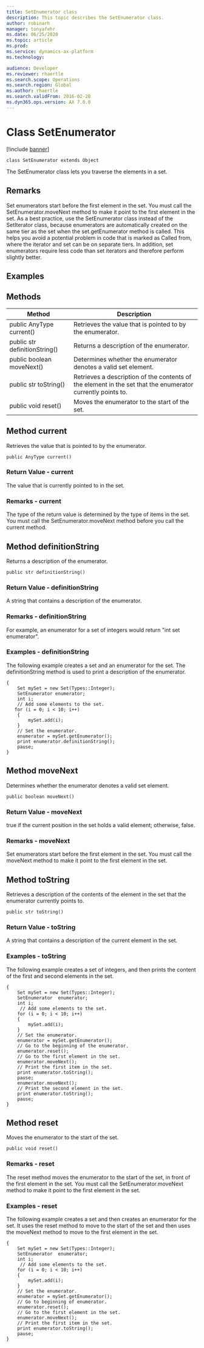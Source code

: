 ```yaml
---
title: SetEnumerator class
description: This topic describes the SetEnumerator class.
author: robinarh
manager: tonyafehr
ms.date: 06/25/2020
ms.topic: article
ms.prod: 
ms.service: dynamics-ax-platform
ms.technology: 

audience: Developer
ms.reviewer: rhaertle
ms.search.scope: Operations
ms.search.region: Global
ms.author: rhaertle
ms.search.validFrom: 2016-02-28
ms.dyn365.ops.version: AX 7.0.0
---
```


# Class SetEnumerator

[!include [banner](../includes/banner.md)]

```xpp
class SetEnumerator extends Object
```

The SetEnumerator class lets you traverse the elements in a set.

## Remarks

Set enumerators start before the first element in the set. You must call the SetEnumerator.moveNext method to make it point to the first element in the set. As a best practice, use the SetEnumerator class instead of the SetIterator class, because enumerators are automatically created on the same tier as the set when the set.getEnumerator method is called. This helps you avoid a potential problem in code that is marked as Called from, where the iterator and set can be on separate tiers. In addition, set enumerators require less code than set iterators and therefore perform slightly better.

## Examples

## Methods

| Method                        | Description                                                                                                |
|-------------------------------|------------------------------------------------------------------------------------------------------------|
| public AnyType current()      | Retrieves the value that is pointed to by the enumerator.                                                  |
| public str definitionString() | Returns a description of the enumerator.                                                                   |
| public boolean moveNext()     | Determines whether the enumerator denotes a valid set element.                                             |
| public str toString()         | Retrieves a description of the contents of the element in the set that the enumerator currently points to. |
| public void reset()           | Moves the enumerator to the start of the set.                                                              |

## Method current

Retrieves the value that is pointed to by the enumerator.

```xpp
public AnyType current()
```

### Return Value - current

The value that is currently pointed to in the set.

### Remarks - current

The type of the return value is determined by the type of items in the set. You must call the SetEnumerator.moveNext method before you call the current method.

## Method definitionString

Returns a description of the enumerator.

```xpp
public str definitionString()
```

### Return Value - definitionString

A string that contains a description of the enumerator.

### Remarks - definitionString

For example, an enumerator for a set of integers would return "int set enumerator".

### Examples - definitionString

The following example creates a set and an enumerator for the set. The definitionString method is used to print a description of the enumerator.

```xpp
{ 
    Set mySet = new Set(Types::Integer); 
    SetEnumerator enumerator; 
    int i; 
    // Add some elements to the set. 
   for (i = 0; i < 10; i++) 
    { 
        mySet.add(i); 
    } 
    // Set the enumerator. 
    enumerator = mySet.getEnumerator(); 
    print enumerator.definitionString(); 
    pause; 
}
```

## Method moveNext

Determines whether the enumerator denotes a valid set element.

```xpp
public boolean moveNext()
```

### Return Value - moveNext

true if the current position in the set holds a valid element; otherwise, false.

### Remarks - moveNext

Set enumerators start before the first element in the set. You must call the moveNext method to make it point to the first element in the set.

## Method toString

Retrieves a description of the contents of the element in the set that the enumerator currently points to.

```xpp
public str toString()
```

### Return Value - toString

A string that contains a description of the current element in the set.

### Examples - toString

The following example creates a set of integers, and then prints the content of the first and second elements in the set.

```xpp
{ 
    Set mySet = new Set(Types::Integer); 
    SetEnumerator  enumerator; 
    int i; 
     // Add some elements to the set. 
    for (i = 0; i < 10; i++) 
    { 
        mySet.add(i); 
    } 
    // Set the enumerator. 
    enumerator = mySet.getEnumerator(); 
    // Go to the beginning of the enumerator. 
    enumerator.reset(); 
    // Go to the first element in the set. 
    enumerator.moveNext(); 
    // Print the first item in the set. 
    print enumerator.toString(); 
    pause; 
    enumerator.moveNext(); 
    // Print the second element in the set. 
    print enumerator.toString(); 
    pause; 
}
```

## Method reset

Moves the enumerator to the start of the set.

```xpp
public void reset()
```

### Remarks - reset

The reset method moves the enumerator to the start of the set, in front of the first element in the set. You must call the SetEnumerator.moveNext method to make it point to the first element in the set.

### Examples - reset

The following example creates a set and then creates an enumerator for the set. It uses the reset method to move to the start of the set and then uses the moveNext method to move to the first element in the set.

```xpp
{ 
    Set mySet = new Set(Types::Integer); 
    SetEnumerator  enumerator; 
    int i; 
     // Add some elements to the set. 
    for (i = 0; i < 10; i++) 
    { 
        mySet.add(i); 
    } 
    // Set the enumerator. 
    enumerator = mySet.getEnumerator(); 
    // Go to beginning of enumerator. 
    enumerator.reset(); 
    // Go to the first element in the set. 
    enumerator.moveNext(); 
    // Print the first item in the set. 
    print enumerator.toString(); 
    pause; 
}
```

